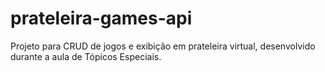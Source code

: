 # prateleira-games-api
Projeto para CRUD de jogos e exibição em prateleira virtual, desenvolvido durante a aula de Tópicos Especiais. 
